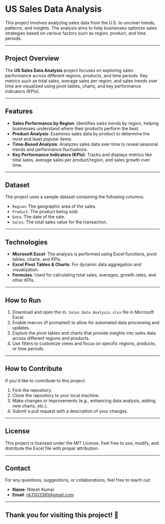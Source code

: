 # US Sales Data Analysis

This project involves analyzing sales data from the U.S. to uncover trends, patterns, and insights. The analysis aims to help businesses optimize sales strategies based on various factors such as region, product, and time periods.

---

## Project Overview

The **US Sales Data Analysis** project focuses on exploring sales performance across different regions, products, and time periods. Key metrics such as total sales, average sales per region, and sales trends over time are visualized using pivot tables, charts, and key performance indicators (KPIs).

---

## Features
- **Sales Performance by Region**: Identifies sales trends by region, helping businesses understand where their products perform the best.
- **Product Analysis**: Examines sales data by product to determine the most and least popular items.
- **Time-Based Analysis**: Analyzes sales data over time to reveal seasonal trends and performance fluctuations.
- **Key Performance Indicators (KPIs)**: Tracks and displays metrics like total sales, average sales per product/region, and sales growth over time.

---

## Dataset
The project uses a sample dataset containing the following columns:
- `Region`: The geographic area of the sales.
- `Product`: The product being sold.
- `Date`: The date of the sale.
- `Sales`: The total sales value for the transaction.

---

## Technologies
- **Microsoft Excel**: The analysis is performed using Excel functions, pivot tables, charts, and KPIs.
- **Excel Pivot Tables & Charts**: For dynamic data aggregation and visualization.
- **Formulas**: Used for calculating total sales, averages, growth rates, and other KPIs.

---

## How to Run
1. Download and open the `US Sales Data Analysis.xlsx` file in Microsoft Excel.
2. Enable macros (if prompted) to allow for automated data processing and updates.
3. Explore the pivot tables and charts that provide insights into sales data across different regions and products.
4. Use filters to customize views and focus on specific regions, products, or time periods.

---


## How to Contribute
If you'd like to contribute to this project:
1. Fork the repository.
2. Clone the repository to your local machine.
3. Make changes or improvements (e.g., enhancing data analysis, adding new charts, etc.).
4. Submit a pull request with a description of your changes.

---

## License
This project is licensed under the MIT License. Feel free to use, modify, and distribute the Excel file with proper attribution.

---

## Contact
For any questions, suggestions, or collaborations, feel free to reach out:
- **Name**: Nitesh Kumar
- **Email**: nk7003361@gmail.com

---

## Thank you for visiting this project! 🚀
